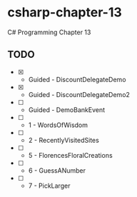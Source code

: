 # csharp-chapter-13
C# Programming Chapter 13

## TODO 
- [X] - Guided - DiscountDelegateDemo
- [X] - Guided - DiscountDelegateDemo2
- [ ] - Guided - DemoBankEvent
- [ ] - 1 - WordsOfWisdom
- [ ] - 2 - RecentlyVisitedSites
- [ ] - 5 - FlorencesFloralCreations
- [ ] - 6 - GuessANumber
- [ ] - 7 - PickLarger
